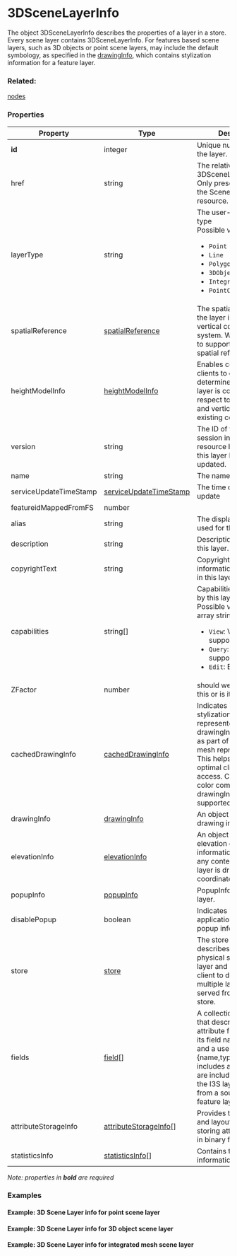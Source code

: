 # 3DSceneLayerInfo

The object 3DSceneLayerInfo describes the properties of a layer in a store. Every scene layer contains 3DSceneLayerInfo. For features based scene layers, such as 3D objects or point scene layers, may include the default symbology, as specified in the [drawingInfo](drawingInfo.md), which contains stylization information for a feature layer.

### Related:

[nodes](nodes.md)
### Properties

| Property | Type | Description |
| --- | --- | --- |
| **id** | integer | Unique numeric ID of the layer. |
| href | string | The relative URL to the 3DSceneLayerResource. Only present as part of the SceneServiceInfo resource. |
| layerType | string | The user-visible layer type<div>Possible values are:<ul><li>`Point`</li><li>`Line`</li><li>`Polygon`</li><li>`3DObject`</li><li>`IntegratedMesh`</li><li>`PointCloud`</li></ul></div> |
| spatialReference | [spatialReference](spatialReference.md) | The spatialReference of the layer including the vertical coordinate system. WKT is included to support custom spatial references. |
| heightModelInfo | [heightModelInfo](heightModelInfo.md) | Enables consuming clients to quickly determine whether this layer is compatible (with respect to its horizontal and vertical CRS) with existing content. |
| version | string | The ID of the last update session in which any resource belonging to this layer has been updated. |
| name | string | The name of this layer. |
| serviceUpdateTimeStamp | [serviceUpdateTimeStamp](serviceUpdateTimeStamp.md) | The time of the last update |
| featureidMappedFromFS | number |  |
| alias | string | The display alias to be used for this layer. |
| description | string | Description string for this layer. |
| copyrightText | string | Copyright and usage information for the data in this layer. |
| capabilities | string[] | Capabilities supported by this layer.<div>Possible values for each array string:<ul><li>`View`: View is supported.</li><li>`Query`: Query is supported.</li><li>`Edit`: Edit is defined.</li></ul></div> |
| ZFactor | number | should we not document this or is it still needed? |
| cachedDrawingInfo | [cachedDrawingInfo](cachedDrawingInfo.md) | Indicates if any stylization information represented as drawingInfo is captured as part of the binary mesh representation.  This helps provide optimal client-side access. Currently the color component of the drawingInfo is supported. |
| drawingInfo | [drawingInfo](drawingInfo.md) | An object containing drawing information. |
| elevationInfo | [elevationInfo](elevationInfo.md) | An object containing elevation drawing information. If absent, any content of the scene layer is drawn at its z coordinate. |
| popupInfo | [popupInfo](popupInfo.md) | PopupInfo of the scene layer. |
| disablePopup | boolean | Indicates if client application will show the popup information. |
| store | [store](store.md) | The store object describes the exact physical storage of a layer and enables the client to detect when multiple layers are served from the same store. |
| fields | [field](field.md)[] | A collection of objects that describe each attribute field regarding its field name, datatype, and a user friendly name {name,type,alias}. It includes all fields that are included as part of the I3S layer as derived from a source input feature layer. |
| attributeStorageInfo | [attributeStorageInfo](attributeStorageInfo.md)[] | Provides the schema and layout used for storing attribute content in binary format in I3S. |
| statisticsInfo | [statisticsInfo](statisticsInfo.md)[] | Contains the statistical information for a layer. |

*Note: properties in **bold** are required*

### Examples 

#### Example: 3D Scene Layer info for point scene layer 

#### Example: 3D Scene Layer info for 3D object scene layer 

#### Example: 3D Scene Layer info for integrated mesh scene layer 

